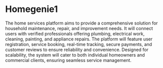 # Homegenie1
The home services platform aims to provide a comprehensive 
solution for household maintenance, repair, and improvement 
needs. It will connect users with verified professionals offering 
plumbing, electrical work, cleaning, painting, and appliance 
repairs. The platform will feature user registration, service 
booking, real-time tracking, secure payments, and customer 
reviews to ensure reliability and convenience. Designed for 
scalability, the system will cater to both individual 
homeowners and commercial clients, ensuring seamless 
service management.
